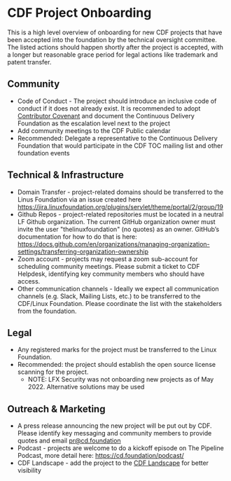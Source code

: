 # CDF Project Onboarding

This is a high level overview of onboarding for new CDF projects that have been accepted into the foundation by the technical oversight committee.
The listed actions should happen shortly after the project is accepted,
with a longer but reasonable grace period for legal actions like trademark and patent transfer.

## Community

* Code of Conduct - The project should introduce an inclusive code of conduct if it does not already exist.
   It is recommended to adopt [Contributor Covenant](https://www.contributor-covenant.org/) and document the Continuous Delivery Foundation as the escalation level next to the project
* Add community meetings to the CDF Public calendar
* Recommended: Delegate a representative to the Continuous Delivery Foundation that would participate in the CDF TOC mailing list and other foundation events

## Technical & Infrastructure

   * Domain Transfer - project-related domains should be transferred to the Linus Foundation via an issue created here https://jira.linuxfoundation.org/plugins/servlet/theme/portal/2/group/19
   * Github Repos - project-related repositories must be located in a neutral LF Github organization. The current GitHub organization owner must invite the user "thelinuxfoundation" (no quotes) as an owner.  GitHub’s documentation for how to do that is here: https://docs.github.com/en/organizations/managing-organization-settings/transferring-organization-ownership 
   * Zoom account - projects may request a zoom sub-account for scheduling community meetings. Please submit a ticket to CDF Helpdesk, identifying key community members who should have access. 
   * Other communication channels - Ideally we expect all communication channels (e.g. Slack, Mailing Lists, etc.) to be transferred to the CDF/Linux Foundation.
     Please coordinate the list with the stakeholders from the foundation.
 
## Legal

  * Any registered marks for the project must be transferred to the Linux Foundation. 
  * Recommended: the project should establish the open source license scanning for the project.
    * NOTE: LFX Security was not onboarding new projects as of May 2022. Alternative solutions may be used  

## Outreach & Marketing 

  * A press release announcing the new project will be put out by CDF. Please identify key messaging and community members to provide quotes and email pr@cd.foundation
  * Podcast - projects are welcome to do a kickoff episode on The Pipeline Podcast, more detail here: https://cd.foundation/podcast/
  * CDF Landscape - add the project to the [CDF Landscape](https://github.com/cdfoundation/cdf-landscape) for better visibility
